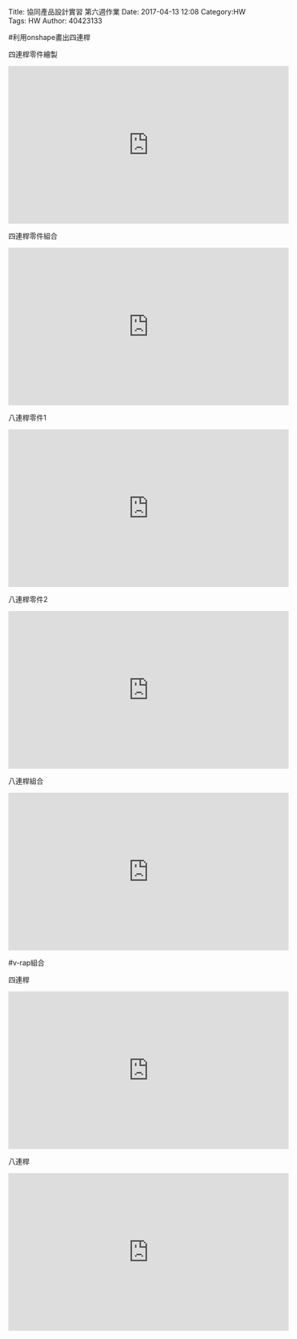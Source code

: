 Title: 協同產品設計實習 第六週作業
Date: 2017-04-13 12:08
Category:HW
Tags: HW
Author: 40423133


<!-- PELICAN_END_SUMMARY -->



#利用onshape畫出四連桿

四連桿零件繪製

<iframe width="560" height="315" src="https://www.youtube.com/embed/Y_W9y0IxCpU" frameborder="0" allowfullscreen></iframe>

四連桿零件組合

<iframe width="560" height="315" src="https://www.youtube.com/embed/PiCEyWGN0b4" frameborder="0" allowfullscreen></iframe>

八連桿零件1

<iframe width="560" height="315" src="https://www.youtube.com/embed/YTDaNAd9530" frameborder="0" allowfullscreen></iframe>

八連桿零件2

<iframe width="560" height="315" src="https://www.youtube.com/embed/y2bybwNR-dQ" frameborder="0" allowfullscreen></iframe>

八連桿組合

<iframe width="560" height="315" src="https://www.youtube.com/embed/rOJ9jLB67pE" frameborder="0" allowfullscreen></iframe>

#v-rap組合

四連桿

<iframe width="560" height="315" src="https://www.youtube.com/embed/fiHMFc7l2zM" frameborder="0" allowfullscreen></iframe>

八連桿

<iframe width="560" height="315" src="https://www.youtube.com/embed/zzxAJBVvLZg" frameborder="0" allowfullscreen></iframe>
